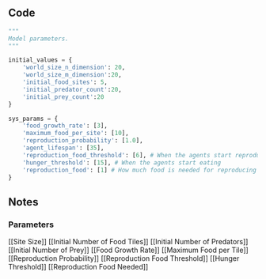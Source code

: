 ## Code

```python
"""
Model parameters.
"""

initial_values = {
    'world_size_n_dimension': 20,
    'world_size_m_dimension':20,
    'initial_food_sites': 5,
    'initial_predator_count':20,
    'initial_prey_count':20
}

sys_params = {
    'food_growth_rate': [3],
    'maximum_food_per_site': [10],
    'reproduction_probability': [1.0],
    'agent_lifespan': [35],
    'reproduction_food_threshold': [6], # When the agents start reproducing
    'hunger_threshold': [15], # When the agents start eating
    'reproduction_food': [1] # How much food is needed for reproducing
}
```

## Notes

### Parameters

[[Site Size]]
[[Initial Number of Food Tiles]]
[[Initial Number of Predators]]
[[Initial Number of Prey]]
[[Food Growth Rate]]
[[Maximum Food per Tile]]
[[Reproduction Probability]]
[[Reproduction Food Threshold]]
[[Hunger Threshold]]
[[Reproduction Food Needed]]